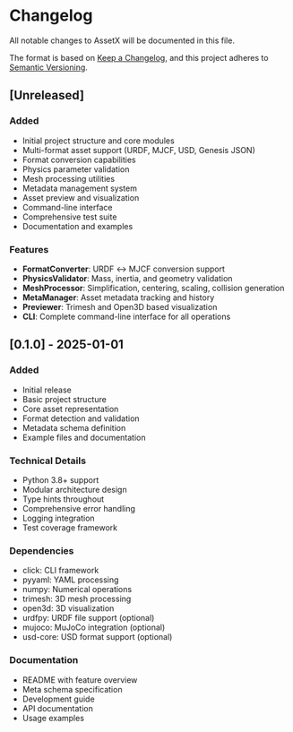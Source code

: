 # Changelog

All notable changes to AssetX will be documented in this file.

The format is based on [Keep a Changelog](https://keepachangelog.com/en/1.0.0/),
and this project adheres to [Semantic Versioning](https://semver.org/spec/v2.0.0.html).

## [Unreleased]

### Added
- Initial project structure and core modules
- Multi-format asset support (URDF, MJCF, USD, Genesis JSON)
- Format conversion capabilities
- Physics parameter validation
- Mesh processing utilities
- Metadata management system
- Asset preview and visualization
- Command-line interface
- Comprehensive test suite
- Documentation and examples

### Features
- **FormatConverter**: URDF ↔ MJCF conversion support
- **PhysicsValidator**: Mass, inertia, and geometry validation
- **MeshProcessor**: Simplification, centering, scaling, collision generation
- **MetaManager**: Asset metadata tracking and history
- **Previewer**: Trimesh and Open3D based visualization
- **CLI**: Complete command-line interface for all operations

## [0.1.0] - 2025-01-01

### Added
- Initial release
- Basic project structure
- Core asset representation
- Format detection and validation
- Metadata schema definition
- Example files and documentation

### Technical Details
- Python 3.8+ support
- Modular architecture design
- Type hints throughout
- Comprehensive error handling
- Logging integration
- Test coverage framework

### Dependencies
- click: CLI framework
- pyyaml: YAML processing
- numpy: Numerical operations
- trimesh: 3D mesh processing
- open3d: 3D visualization
- urdfpy: URDF file support (optional)
- mujoco: MuJoCo integration (optional)
- usd-core: USD format support (optional)

### Documentation
- README with feature overview
- Meta schema specification
- Development guide
- API documentation
- Usage examples
